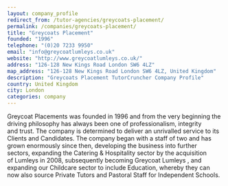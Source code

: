 ```yaml
---
layout: company_profile
redirect_from: /tutor-agencies/greycoats-placement/
permalink: /companies/greycoats-placement/
title: "Greycoats Placement"
founded: "1996"
telephone: "(0)20 7233 9950"
email: "info@greycoatlumleys.co.uk"
website: "http://www.greycoatlumleys.co.uk/"
address: "126-128 New Kings Road London SW6 4LZ"
map_address: "126-128 New Kings Road London SW6 4LZ, United Kingdom"
description: "Greycoats Placement TutorCruncher Company Profile"
country: United Kingdom
city: London
categories: company
---
```

Greycoat Placements was founded in 1996 and from the very beginning the driving philosophy has always been one of
professionalism, integrity and trust. The company is determined to deliver an unrivalled service to its Clients and
Candidates. The company began with a staff of two and has grown enormously since then, developing the business into
further sectors, expanding the Catering & Hospitality sector by the acquisition of Lumleys in 2008, subsequently
becoming Greycoat Lumleys , and expanding our Childcare sector to include Education, whereby they can now also source
Private Tutors and Pastoral Staff for Independent Schools.
